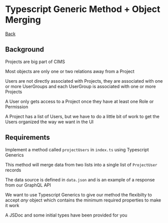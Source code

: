 # Typescript Generic Method + Object Merging

[Back](/README.md#cims-interview-skills-tests)

## Background

Projects are big part of CIMS

Most objects are only one or two relations away from a Project

Users are not directly associated with Projects, they are associated with one or more UserGroups and each UserGroup is associated with one or more Projects

A User only gets access to a Project once they have at least one Role or Permission

A Project has a list of Users, but we have to do a little bit of work to get the Users organized the way we want in the UI

## Requirements

Implement a method called `projectUsers` in `index.ts` using Typescript Generics

This method will merge data from two lists into a single list of `ProjectUser` records

The data source is defined in `data.json` and is an example of a response from our GraphQL API

We want to use Typescript Generics to give our method the flexibilty to accept _any_ object which contains the minimum required properties to make it work

A JSDoc and some initial types have been provided for you
